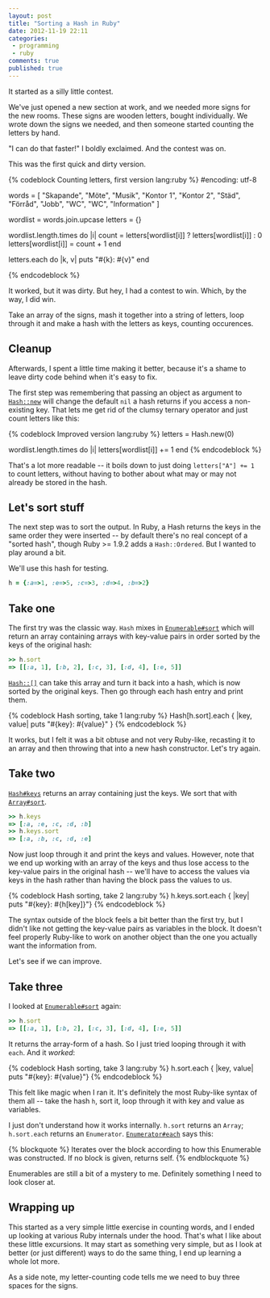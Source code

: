 ```yaml
---
layout: post
title: "Sorting a Hash in Ruby"
date: 2012-11-19 22:11
categories:
 - programming
 - ruby
comments: true
published: true
---
```


It started as a silly little contest.

<!-- more -->

We've just opened a new section at work, and we needed more signs for the new rooms. These signs are wooden letters, bought individually. We wrote down the signs we needed, and then someone started counting the letters by hand.

"I can do that faster!" I boldly exclaimed. And the contest was on.

This was the first quick and dirty version.

{% codeblock Counting letters, first version lang:ruby %}
#encoding: utf-8

words = [
  "Skapande",
  "Möte",
  "Musik",
  "Kontor 1",
  "Kontor 2",
  "Städ",
  "Förråd",
  "Jobb",
  "WC",
  "WC",
  "Information"
]

wordlist = words.join.upcase
letters = {}

wordlist.length.times do |i|
  count = letters[wordlist[i]] ? letters[wordlist[i]] : 0
  letters[wordlist[i]] = count + 1
end

letters.each do |k, v|
  puts "#{k}: #{v}"
end

{% endcodeblock %}

It worked, but it was dirty. But hey, I had a contest to win. Which, by the way, I did win.

Take an array of the signs, mash it together into a string of letters, loop through it and make a hash with the letters as keys, counting occurences.

## Cleanup ##

Afterwards, I spent a little time making it better, because it's a shame to leave dirty code behind when it's easy to fix.

The first step was remembering that passing an object as argument to [`Hash::new`][Hash::new] will change the default `nil` a hash returns if you access a non-existing key. That lets me get rid of the clumsy ternary operator and just count letters like this:

{% codeblock Improved version lang:ruby %}
letters = Hash.new(0)

wordlist.length.times do |i|
  letters[wordlist[i]] += 1
end
{% endcodeblock %}

That's a lot more readable -- it boils down to just doing `letters["A"] += 1` to count letters, without having to bother about what may or may not already be stored in the hash.

## Let's sort stuff ##

The next step was to sort the output. In Ruby, a Hash returns the keys in the same order they were inserted -- by default there's no real concept of a "sorted hash", though Ruby >= 1.9.2 adds a `Hash::Ordered`. But I wanted to play around a bit.

We'll use this hash for testing.

``` ruby
h = {:a=>1, :e=>5, :c=>3, :d=>4, :b=>2}
```

## Take one ##

The first try was the classic way. `Hash` mixes in [`Enumerable#sort`][Enumerable#sort] which will return an array containing arrays with key-value pairs in order sorted by the keys of the original hash:

``` ruby
>> h.sort
=> [[:a, 1], [:b, 2], [:c, 3], [:d, 4], [:e, 5]]
```

[`Hash::[]`][Hash::bracket] can take this array and turn it back into a hash, which is now sorted by the original keys. Then go through each hash entry and print them.

{% codeblock Hash sorting, take 1 lang:ruby %}
Hash[h.sort].each { |key, value| puts "#{key}: #{value}" }
{% endcodeblock %}

It works, but I felt it was a bit obtuse and not very Ruby-like, recasting it to an array and then throwing that into a new hash constructor. Let's try again.

## Take two ##

[`Hash#keys`][Hash#keys] returns an array containing just the keys. We sort that with [`Array#sort`][Array#sort].

``` ruby
>> h.keys
=> [:a, :e, :c, :d, :b]
>> h.keys.sort
=> [:a, :b, :c, :d, :e]
```

Now just loop through it and print the keys and values. However, note that we end up working with an array of the keys and thus lose access to the key-value pairs in the original hash -- we'll have to access the values via keys in the hash rather than having the block pass the values to us.

{% codeblock Hash sorting, take 2 lang:ruby %}
h.keys.sort.each { |key| puts "#{key}: #{h[key]}"}
{% endcodeblock %}

The syntax outside of the block feels a bit better than the first try, but I didn't like not getting the key-value pairs as variables in the block. It doesn't feel properly Ruby-like to work on another object than the one you actually want the information from.

Let's see if we can improve.

## Take three ##

I looked at [`Enumerable#sort`][Enumerable#sort] again:

``` ruby
>> h.sort
=> [[:a, 1], [:b, 2], [:c, 3], [:d, 4], [:e, 5]]
```

It returns the array-form of a hash. So I just tried looping through it with `each`. And it *worked*:

{% codeblock Hash sorting, take 3 lang:ruby %}
h.sort.each { |key, value| puts "#{key}: #{value}"}
{% endcodeblock %}

This felt like magic when I ran it. It's definitely the most Ruby-like syntax of them all -- take the hash `h`, sort it, loop through it with key and value as variables.

I just don't understand how it works internally. `h.sort` returns an `Array`; `h.sort.each` returns an `Enumerator`. [`Enumerator#each`][Enumerator#each] says this:

{% blockquote %}
Iterates over the block according to how this Enumerable was constructed. If no block is given, returns self.
{% endblockquote %}

Enumerables are still a bit of a mystery to me. Definitely something I need to look closer at.

## Wrapping up ##

This started as a very simple little exercise in counting words, and I ended up looking at various Ruby internals under the hood. That's what I like about these little excursions. It may start as something very simple, but as I look at better (or just different) ways to do the same thing, I end up learning a whole lot more.

As a side note, my letter-counting code tells me we need to buy three spaces for the signs.



[Hash::new]: http://www.ruby-doc.org/core-1.9.3/Hash.html#method-c-new
[Hash::bracket]: http://www.ruby-doc.org/core-1.9.3/Hash.html#method-c-5B-5D
[Enumerable#sort]: http://ruby-doc.org/core-1.9.3/Enumerable.html#method-i-sort
[Array#sort]: http://www.ruby-doc.org/core-1.9.3/Array.html#method-i-sort
[Hash#keys]: http://www.ruby-doc.org/core-1.9.3/Hash.html#method-i-keys
[Enumerator#each]: http://www.ruby-doc.org/core-1.9.3/Enumerator.html#method-i-each
